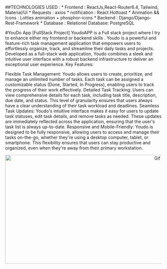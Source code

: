 ##TECHNOLOGIES USED :
        * Frontend           : ReactJs,React-Router6.4, Tailwind, Material/Ui
        * Requests           : axios
        * notification         : React Hottoast 
        * Animation && Icons : Lotties animation + phosphor-icons
        * Backend            : Django/Django-Rest-Framework
        * Database             : Relationel Database: PostgreSQL  

#YouDo App [FullStack Project]
YoudoAPP is a Full stack project where I try to enhance  either my frontend or backend skills .
Youdo is a powerful and feature-rich task management application that empowers users to effortlessly organize, track, and streamline their daily tasks and projects. Developed as a full-stack web application, Youdo combines a sleek and intuitive user interface with a robust backend infrastructure to deliver an exceptional user experience.
Key Features:

Flexible Task Management: Youdo allows users to create, prioritize, and manage an unlimited number of tasks. Each task can be assigned a customizable status (Done, Started, In Progress), enabling users to track the progress of their work effectively.
Detailed Task Tracking: Users can view comprehensive details for each task, including task title, description, due date, and status. This level of granularity ensures that users always have a clear understanding of their task workload and deadlines.
Seamless Task Updates: Youdo's intuitive interface makes it easy for users to update task statuses, edit task details, and remove tasks as needed. These updates are immediately reflected across the application, ensuring that the user's task list is always up-to-date.
Responsive and Mobile-Friendly: Youdo is designed to be fully responsive, allowing users to access and manage their tasks on-the-go, whether they're using a desktop computer, tablet, or smartphone. This flexibility ensures that users can stay productive and organized, even when they're away from their primary workstation.

<p align="center"><img  alt="Gif code" src="./frontend/src/assets/Fullresponsive.png" height="350" width="1000"></p>



